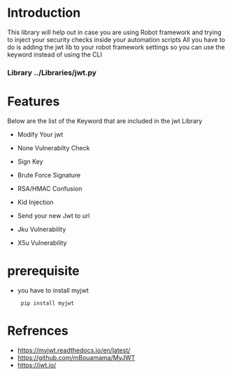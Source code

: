 
# Introduction

This library will help out in case you are using Robot framework and trying to inject your security checks inside your automation scripts 
All you have to do is adding the jwt lib to your robot framework settings so you can use the keyword instead of using the CLI

  ### Library     ../Libraries/jwt.py


# Features
Below  are the list of the Keyword that are included in the jwt Library 

- Modify Your jwt

- None Vulnerabilty Check

- Sign Key

- Brute Force Signature

- RSA/HMAC Confusion

- Kid Injection

- Send your new Jwt to url

- Jku Vulnerability

- X5u Vulnerability


# prerequisite 

- you have to install myjwt 

       pip install myjwt

# Refrences 
- https://myjwt.readthedocs.io/en/latest/
- https://github.com/mBouamama/MyJWT
- https://jwt.io/
